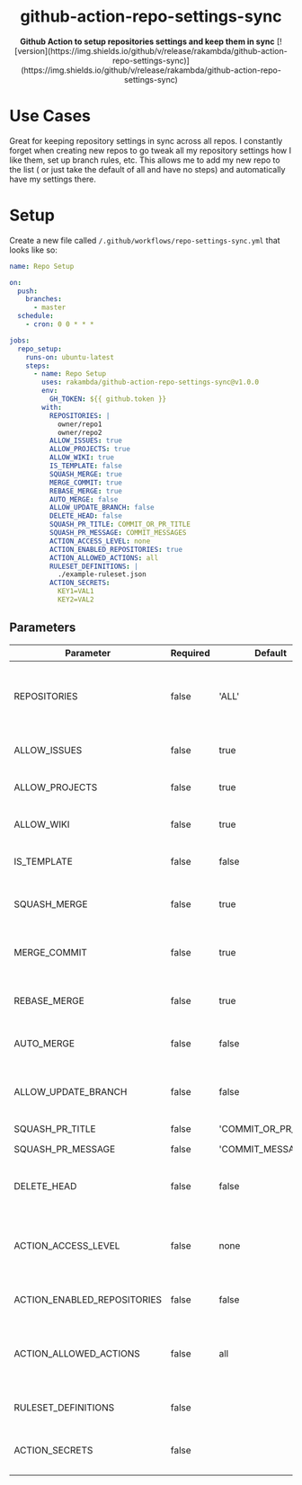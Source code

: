 <h1 align="center">github-action-repo-settings-sync</h1>
<div align="center">
<b>Github Action to setup repositories settings and keep them in sync</b>
[![version](https://img.shields.io/github/v/release/rakambda/github-action-repo-settings-sync)](https://img.shields.io/github/v/release/rakambda/github-action-repo-settings-sync)
</div>

# Use Cases

Great for keeping repository settings in sync across all repos. I constantly forget when creating new repos to go tweak
all my repository settings how I like them, set up branch rules, etc. This allows me to add my new repo to the list (
or just take the default of all and have no steps) and automatically have my settings there.

# Setup

Create a new file called `/.github/workflows/repo-settings-sync.yml` that looks like so:

```yaml
name: Repo Setup

on:
  push:
    branches:
      - master
  schedule:
    - cron: 0 0 * * *

jobs:
  repo_setup:
    runs-on: ubuntu-latest
    steps:
      - name: Repo Setup
        uses: rakambda/github-action-repo-settings-sync@v1.0.0
        env:
          GH_TOKEN: ${{ github.token }}
        with:
          REPOSITORIES: |
            owner/repo1
            owner/repo2
          ALLOW_ISSUES: true
          ALLOW_PROJECTS: true
          ALLOW_WIKI: true
          IS_TEMPLATE: false
          SQUASH_MERGE: true
          MERGE_COMMIT: true
          REBASE_MERGE: true
          AUTO_MERGE: false
          ALLOW_UPDATE_BRANCH: false
          DELETE_HEAD: false
          SQUASH_PR_TITLE: COMMIT_OR_PR_TITLE
          SQUASH_PR_MESSAGE: COMMIT_MESSAGES
          ACTION_ACCESS_LEVEL: none
          ACTION_ENABLED_REPOSITORIES: true
          ACTION_ALLOWED_ACTIONS: all
          RULESET_DEFINITIONS: |
            ./example-ruleset.json
          ACTION_SECRETS:
            KEY1=VAL1
            KEY2=VAL2
```

## Parameters

| Parameter                   | Required | Default              | Description                                                                              |
|-----------------------------|----------|----------------------|------------------------------------------------------------------------------------------|
| REPOSITORIES                | false    | 'ALL'                | Github repositories to setup. Default will get all public repositories for your username |
| ALLOW_ISSUES                | false    | true                 | Whether or not to allow issues on the repo                                               |
| ALLOW_PROJECTS              | false    | true                 | Whether or not to allow projects on the repo                                             |
| ALLOW_WIKI                  | false    | true                 | Whether or not to allow wiki on the repo                                                 |
| IS_TEMPLATE                 | false    | false                | Whether or not the repository is a template                                              |
| SQUASH_MERGE                | false    | true                 | Whether or not to allow squash merges on the repo                                        |
| MERGE_COMMIT                | false    | true                 | Whether or not to allow merge commits on the repo                                        |
| REBASE_MERGE                | false    | true                 | Whether or not to allow rebase merges on the repo                                        |
| AUTO_MERGE                  | false    | false                | Whether or not to allow auto-merge on the repo                                           |
| ALLOW_UPDATE_BRANCH         | false    | false                | Whether or not to allow update branch on PRs even if not required                        |
| SQUASH_PR_TITLE             | false    | 'COMMIT_OR_PR_TITLE' | Squash PR title                                                                          |
| SQUASH_PR_MESSAGE           | false    | 'COMMIT_MESSAGES'    | Squash PR message                                                                        |
| DELETE_HEAD                 | false    | false                | Whether or not to delete head branch after merges                                        |
| ACTION_ACCESS_LEVEL         | false    | none                 | Visibility of actions/workflows from outside repositories (none, user, organization)     |
| ACTION_ENABLED_REPOSITORIES | false    | false                | Whether or not to allow actions on the repo                                              |
| ACTION_ALLOWED_ACTIONS      | false    | all                  | Permission policy to run actions and reusable workflows (all, local_only, selected)      |
| RULESET_DEFINITIONS         | false    |                      | Paths to a file containing ruleset to apply.                                             |
| ACTION_SECRETS              | false    |                      | Action secrets to deploy on every repo. Set empty value to delete.                       |
